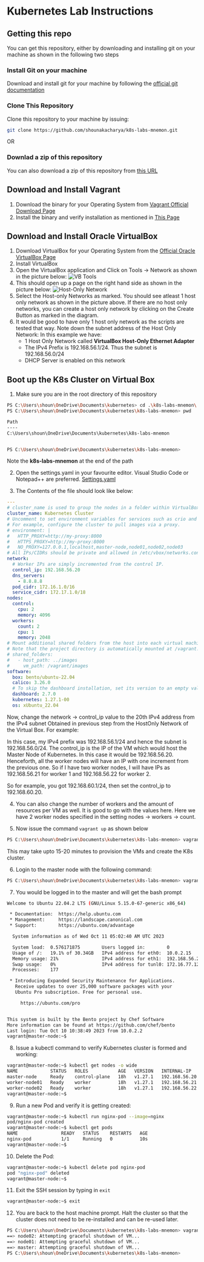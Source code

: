 # Kubernetes Lab Instructions

## Getting this repo 

You can get this repository, either by downloading and installing git on your machine as shown in the following two steps

### Install Git on your machine

Download and install git for your machine by following the [official git documentation](https://git-scm.com/downloads)

### Clone This Repository

Clone this repository to your machine by issuing:

```bash
git clone https://github.com/shounakacharya/k8s-labs-mnemon.git
```

OR

### Downlad a zip of this repository

You can also download a zip of this repository from [this URL](https://github.com/shounakacharya/k8s-labs-mnemon/archive/refs/heads/master.zip)


## Download and Install Vagrant

1. Download the binary for your Operating System from [Vagrant Official Download Page](https://developer.hashicorp.com/vagrant/downloads)
2. Install the binary and verify installation as mentioned in [This Page](https://developer.hashicorp.com/vagrant/tutorials/getting-started/getting-started-install)

## Download and Install Oracle VirtualBox

1. Download VirtualBox for your Operating System from the [Official Oracle VirtualBox Page](https://www.virtualbox.org/wiki/Downloads)
2. Install VirtualBox
3. Open the VirtualBox application and Click on Tools -> Network as shown in the picture below:
![VB Tools](./1-VB-Tools.png)
4. This should open up a page on the right hand side as shown in the picture below:
![Host-Only Network](./2-VB-Networks.png)
5. Select the Host-only Networks as marked. You should see atleast 1 host only network as shown in the picture above. If there are no host only networks, you can create a host only network by clicking on the Create Button as marked in the diagram. 
6. It would be good to have only 1 host only network as the scripts are tested that way. Note down the subnet address of the Host Only Network: In this example we have:
    - 1 Host Only Network called **VirtualBox Host-Only Ethernet Adapter**
    - The IPv4 Prefix is 192.168.56.1/24. Thus the subnet is 192.168.56.0/24
    - DHCP Server is enabled on this network

## Boot up the K8s Cluster on Virtual Box

1. Make sure you are in the root directory of this repository

```bash
PS C:\Users\shoun\OneDrive\Documents\kubernetes> cd .\k8s-labs-mnemon\
PS C:\Users\shoun\OneDrive\Documents\kubernetes\k8s-labs-mnemon> pwd

Path
----
C:\Users\shoun\OneDrive\Documents\kubernetes\k8s-labs-mnemon


PS C:\Users\shoun\OneDrive\Documents\kubernetes\k8s-labs-mnemon>
```
Note the **k8s-labs-mnemon** at the end of the path

2. Open the settings.yaml in your favourite editor. Visual Studio Code or Notepad++ are preferred.
[Settings.yaml](./3-settings-yaml.png)

3. The Contents of the file should look like below:

```yaml
---
# cluster_name is used to group the nodes in a folder within VirtualBox:
cluster_name: Kubernetes Cluster
# Uncomment to set environment variables for services such as crio and kubelet.
# For example, configure the cluster to pull images via a proxy.
# environment: |
#   HTTP_PROXY=http://my-proxy:8000
#   HTTPS_PROXY=http://my-proxy:8000
#   NO_PROXY=127.0.0.1,localhost,master-node,node01,node02,node03
# All IPs/CIDRs should be private and allowed in /etc/vbox/networks.conf.
network:
  # Worker IPs are simply incremented from the control IP.
  control_ip: 192.168.56.20
  dns_servers:
    - 8.8.8.8
  pod_cidr: 172.16.1.0/16
  service_cidr: 172.17.1.0/18
nodes:
  control:
    cpu: 2
    memory: 4096
  workers:
    count: 2
    cpu: 1
    memory: 2048
# Mount additional shared folders from the host into each virtual machine.
# Note that the project directory is automatically mounted at /vagrant.
# shared_folders:
#   - host_path: ../images
#     vm_path: /vagrant/images
software:
  box: bento/ubuntu-22.04
  calico: 3.26.0
  # To skip the dashboard installation, set its version to an empty value or comment it out:
  dashboard: 2.7.0
  kubernetes: 1.27.1-00
  os: xUbuntu_22.04
```
Now, change the network -> control_ip value to the 20th IPv4 address from the IPv4 subnet Obtained in previous step from the HostOnly Network of the Virtual Box. For example:

In this case, my IPv4 prefix was 192.168.56.1/24 and hence the subnet is 192.168.56.0/24. The control_ip is the IP of the VM which would host the Master Node of Kubernetes. In this case it would be 192.168.56.20. Henceforth, all the worker nodes will have an IP with one increment from the previous one. So if I have two worker nodes, I will have IPs as 192.168.56.21 for worker 1 and 192.168.56.22 for worker 2.

So for example, you got 192.168.60.1/24, then set the control_ip to 192.168.60.20.

4. You can also change the number of workers and the amount of resources per VM as well. It is good to go with the values here. Here we have 2 worker nodes specified in the setting nodes -> workers -> count.

5. Now issue the command `vagrant up` as shown below

```bash
PS C:\Users\shoun\OneDrive\Documents\kubernetes\k8s-labs-mnemon> vagrant up
```

This may take upto 15-20 minutes to provision the VMs and create the K8s cluster.

6. Login to the master node with the following command:

```bash
PS C:\Users\shoun\OneDrive\Documents\kubernetes\k8s-labs-mnemon> vagrant ssh master
```

7. You would be logged in to the master and will get the bash prompt

```bash
Welcome to Ubuntu 22.04.2 LTS (GNU/Linux 5.15.0-67-generic x86_64)

 * Documentation:  https://help.ubuntu.com
 * Management:     https://landscape.canonical.com
 * Support:        https://ubuntu.com/advantage

  System information as of Wed Oct 11 05:02:40 AM UTC 2023

  System load:  0.576171875        Users logged in:        0
  Usage of /:   19.1% of 30.34GB   IPv4 address for eth0:  10.0.2.15
  Memory usage: 21%                IPv4 address for eth1:  192.168.56.20
  Swap usage:   0%                 IPv4 address for tunl0: 172.16.77.128
  Processes:    177

 * Introducing Expanded Security Maintenance for Applications.
   Receive updates to over 25,000 software packages with your
   Ubuntu Pro subscription. Free for personal use.

     https://ubuntu.com/pro


This system is built by the Bento project by Chef Software
More information can be found at https://github.com/chef/bento
Last login: Tue Oct 10 10:38:49 2023 from 10.0.2.2
vagrant@master-node:~$
```

8. Issue a kubectl command to verify Kubernetes cluster is formed and working:

```bash
vagrant@master-node:~$ kubectl get nodes -o wide
NAME            STATUS   ROLES           AGE   VERSION   INTERNAL-IP     EXTERNAL-IP   OS-IMAGE             KERNEL-VERSION      CONTAINER-RUNTIME
master-node     Ready    control-plane   18h   v1.27.1   192.168.56.20   <none>        Ubuntu 22.04.2 LTS   5.15.0-67-generic   cri-o://1.27.1
worker-node01   Ready    worker          18h   v1.27.1   192.168.56.21   <none>        Ubuntu 22.04.2 LTS   5.15.0-67-generic   cri-o://1.27.1
worker-node02   Ready    worker          18h   v1.27.1   192.168.56.22   <none>        Ubuntu 22.04.2 LTS   5.15.0-67-generic   cri-o://1.27.1
vagrant@master-node:~$
```

9. Run a new Pod and verify it is getting created:

```bash
vagrant@master-node:~$ kubectl run nginx-pod --image=nginx
pod/nginx-pod created
vagrant@master-node:~$ kubectl get pods
NAME                READY   STATUS    RESTARTS   AGE
nginx-pod           1/1     Running   0          10s
vagrant@master-node:~$
```

10. Delete the Pod:

```bash
vagrant@master-node:~$ kubectl delete pod nginx-pod
pod "nginx-pod" deleted
vagrant@master-node:~$
```

11. Exit the SSH session by typing in `exit`

```bash
vagrant@master-node:~$ exit
```

12. You are back to the host machine prompt. Halt the cluster so that the cluster does not need to be re-installed and can be re-used later.

```bash
PS C:\Users\shoun\OneDrive\Documents\kubernetes\k8s-labs-mnemon> vagrant halt
==> node02: Attempting graceful shutdown of VM...
==> node01: Attempting graceful shutdown of VM...
==> master: Attempting graceful shutdown of VM...
PS C:\Users\shoun\OneDrive\Documents\kubernetes\k8s-labs-mnemon>
```